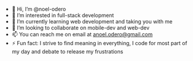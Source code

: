 - 👋 Hi, I’m @noel-odero
- 👀 I’m interested in full-stack development
- 🌱 I’m currently learning web development and taking you with me
- 💞️ I’m looking to collaborate on mobile-dev and web-dev
- 📫 You can reach me on email at anoel.odero@gmail.com
- ⚡ Fun fact: I strive to find meaning in everything, I code for most part of my day and debate to release my frustrations

<!---
noel-odero/noel-odero is a ✨ special ✨ repository because its `README.md` (this file) appears on your GitHub profile.
You can click the Preview link to take a look at your changes.
--->
